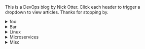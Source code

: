 This is a DevOps blog by Nick Otter. Click each header to trigger a dropdown to view articles. Thanks for stopping by.

<details>
  <summary markdown='span'>
    foo
  </summary>
    <div class="tip" markdown="1">  
       ## Bar
       [foo]  
    </div>
</details>

<details>
  <summary>Bar</summary>
  
  ##Foo
  bar
</details>


<details>
  <summary markdown='span'>Linux</summary>
    <div class="tip" markdown="1">
      ## General
      [Baby chaos monkeys for Linux](#)<br>
    <\div>
  
  <div class="tip" markdown="1">## Boot
  [How to debug an emergency boot](https://github.com/nick-otter/site/blob/master/linux/kernel/how%20to%20debug%20an%20emergency%20boot.md)<br>
  
  <div class="tip" markdown="1">## Kernel
  [How to monitor kernel panic](#)<br>
  [How to debug a syscall](#)<br>
  
  <div class="tip" markdown="1">## Memory 
  [How to monitor disk space](#)<br>
  [How to debug crashes and segfaults](#)<br>
  
  <div class="tip" markdown="1">## Disk
  [How to monitor disk activity](#)<br>
  [How to manage log files](#)<br>
  
  <div class="tip" markdown="1">## CPU
  [How to monitor CPU](#)<br>
  
  <div class="tip" markdown="1">## Virtual File System
  [How to monitor page cache](#)<br>
  
  <div class="tip" markdown="1">## Network
  [How to monitor TCP/IP](#)<br>
  [How to monitor UDP](#)
  
  </div>
</details>  

<details>
  <summary markdown='span'>Microservices</summary>
  <div class="tip" markdown="1">## Kubernetes
  [How to monitor kubernetes with prometheus](#)
    
  </div>  
</details>

<details>
  <summary markdown='span'>Misc</summary> 
   <div class="tip" markdown="1">
      ## Computers
      [How to set up a Lenovo T470s to dual boot](#)
   </div>
</details>

